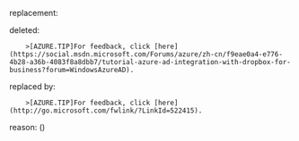 replacement:

deleted:

		>[AZURE.TIP]For feedback, click [here](https://social.msdn.microsoft.com/Forums/azure/zh-cn/f9eae0a4-e776-4b28-a36b-4083f8a8dbb7/tutorial-azure-ad-integration-with-dropbox-for-business?forum=WindowsAzureAD).

replaced by:

		>[AZURE.TIP]For feedback, click [here](http://go.microsoft.com/fwlink/?LinkId=522415).

reason: ()

